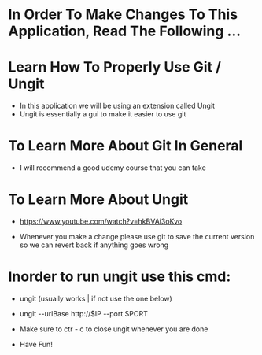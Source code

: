 # In Order To Make Changes To This Application, Read The Following ...

# Learn How To Properly Use Git / Ungit
* In this application we will be using an extension called Ungit
* Ungit is essentially a gui to make it easier to use git
       
# To Learn More About Git In General
* I will recommend a good udemy course that you can take


# To Learn More About Ungit
* https://www.youtube.com/watch?v=hkBVAi3oKvo

* Whenever you make a change please use git to save the current version so we can revert back if anything goes wrong

# Inorder to run ungit use this cmd:
* ungit (usually works | if not use the one below)
* ungit --urlBase http://$IP --port $PORT
* Make sure to ctr - c to close ungit whenever you are done

* Have Fun!
